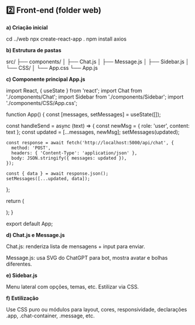 ## 2️⃣ Front‑end (folder web)

**a) Criação inicial**

cd ../web
npx create-react-app .
npm install axios

**b) Estrutura de pastas**

src/
├── components/
│   ├── Chat.js
│   ├── Message.js
│   ├── Sidebar.js
│   └── CSS/
│       └── App.css
└── App.js

**c) Componente principal App.js**

import React, { useState } from 'react';
import Chat from './components/Chat';
import Sidebar from './components/Sidebar';
import './components/CSS/App.css';

function App() {
  const [messages, setMessages] = useState([]);

  const handleSend = async (text) => {
    const newMsg = { role: 'user', content: text };
    const updated = [...messages, newMsg];
    setMessages(updated);

    const response = await fetch('http://localhost:5000/api/chat', {
      method: 'POST',
      headers: { 'Content-Type': 'application/json' },
      body: JSON.stringify({ messages: updated }),
    });

    const { data } = await response.json();
    setMessages([...updated, data]);
  };

  return (
    <div className="app">
      <Sidebar />
      <Chat messages={messages} onSend={handleSend} />
    </div>
  );
}

export default App;

**d) Chat.js e Message.js**

Chat.js: renderiza lista de mensagens + input para enviar.

Message.js: usa SVG do ChatGPT para bot, mostra avatar e bolhas diferentes.


**e) Sidebar.js**

Menu lateral com opções, temas, etc. Estilizar via CSS.

**f) Estilização**

Use CSS puro ou módulos para layout, cores, responsividade, declarações .app, .chat-container, .message, etc.


